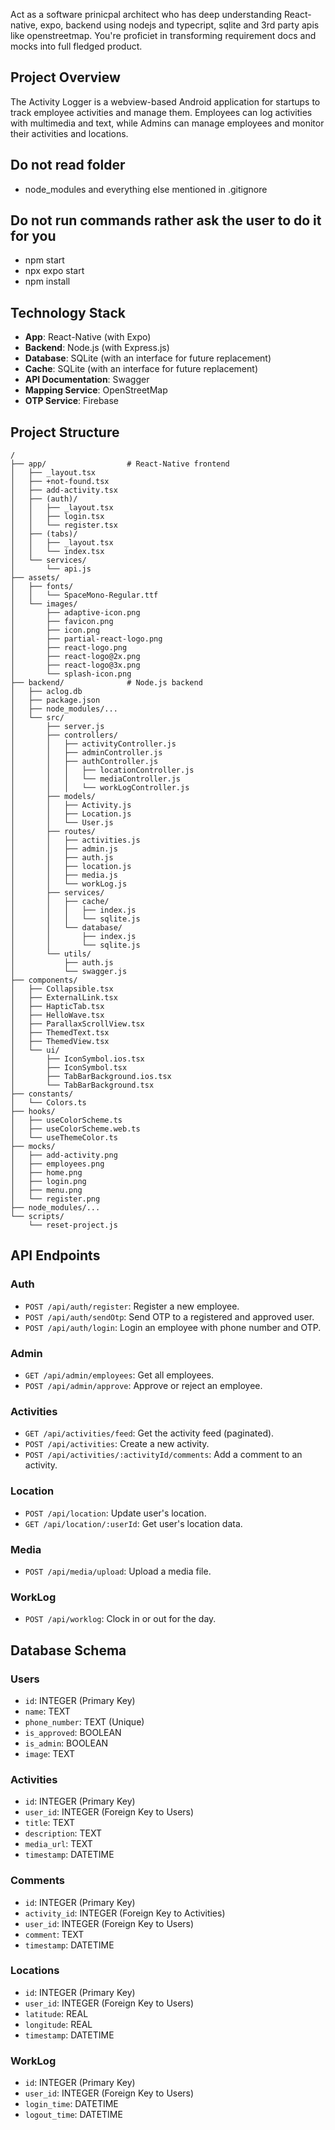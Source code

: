 Act as a software prinicpal architect who has deep understanding React-native, expo, backend using nodejs and typecript, sqlite and 3rd party apis like openstreetmap. You're proficiet in transforming requirement docs and mocks into full fledged product. 

## Project Overview
The Activity Logger is a webview-based Android application for startups to track employee activities and manage them. Employees can log activities with multimedia and text, while Admins can manage employees and monitor their activities and locations.

## Do not read folder
* node_modules and everything else mentioned in .gitignore

## Do not run commands rather ask the user to do it for you
* npm start
* npx expo start
* npm install

## Technology Stack
*   **App**: React-Native (with Expo)
*   **Backend**: Node.js (with Express.js)
*   **Database**: SQLite (with an interface for future replacement)
*   **Cache**: SQLite (with an interface for future replacement)
*   **API Documentation**: Swagger
*   **Mapping Service**: OpenStreetMap
*   **OTP Service**: Firebase

## Project Structure
```
/
├── app/                  # React-Native frontend
│   ├── _layout.tsx
│   ├── +not-found.tsx
│   ├── add-activity.tsx
│   ├── (auth)/
│   │   ├── _layout.tsx
│   │   ├── login.tsx
│   │   └── register.tsx
│   ├── (tabs)/
│   │   ├── _layout.tsx
│   │   └── index.tsx
│   └── services/
│       └── api.js
├── assets/
│   ├── fonts/
│   │   └── SpaceMono-Regular.ttf
│   └── images/
│       ├── adaptive-icon.png
│       ├── favicon.png
│       ├── icon.png
│       ├── partial-react-logo.png
│       ├── react-logo.png
│       ├── react-logo@2x.png
│       ├── react-logo@3x.png
│       └── splash-icon.png
├── backend/              # Node.js backend
│   ├── aclog.db
│   ├── package.json
│   ├── node_modules/...
│   └── src/
│       ├── server.js
│       ├── controllers/
│       │   ├── activityController.js
│       │   ├── adminController.js
│       │   ├── authController.js
│       │   │   ├── locationController.js
│       │   │   └── mediaController.js
│       │   │   └── workLogController.js
│       ├── models/
│       │   ├── Activity.js
│       │   ├── Location.js
│       │   └── User.js
│       ├── routes/
│       │   ├── activities.js
│       │   ├── admin.js
│       │   ├── auth.js
│       │   ├── location.js
│       │   ├── media.js
│       │   └── workLog.js
│       ├── services/
│       │   ├── cache/
│       │   │   ├── index.js
│       │   │   └── sqlite.js
│       │   └── database/
│       │       ├── index.js
│       │       └── sqlite.js
│       └── utils/
│           ├── auth.js
│           └── swagger.js
├── components/
│   ├── Collapsible.tsx
│   ├── ExternalLink.tsx
│   ├── HapticTab.tsx
│   ├── HelloWave.tsx
│   ├── ParallaxScrollView.tsx
│   ├── ThemedText.tsx
│   ├── ThemedView.tsx
│   └── ui/
│       ├── IconSymbol.ios.tsx
│       ├── IconSymbol.tsx
│       ├── TabBarBackground.ios.tsx
│       └── TabBarBackground.tsx
├── constants/
│   └── Colors.ts
├── hooks/
│   ├── useColorScheme.ts
│   ├── useColorScheme.web.ts
│   └── useThemeColor.ts
├── mocks/
│   ├── add-activity.png
│   ├── employees.png
│   ├── home.png
│   ├── login.png
│   ├── menu.png
│   └── register.png
├── node_modules/...
└── scripts/
    └── reset-project.js
```

## API Endpoints

### Auth
*   `POST /api/auth/register`: Register a new employee.
*   `POST /api/auth/sendOtp`: Send OTP to a registered and approved user.
*   `POST /api/auth/login`: Login an employee with phone number and OTP.

### Admin
*   `GET /api/admin/employees`: Get all employees.
*   `POST /api/admin/approve`: Approve or reject an employee.

### Activities
*   `GET /api/activities/feed`: Get the activity feed (paginated).
*   `POST /api/activities`: Create a new activity.
*   `POST /api/activities/:activityId/comments`: Add a comment to an activity.

### Location
*   `POST /api/location`: Update user's location.
*   `GET /api/location/:userId`: Get user's location data.

### Media
*   `POST /api/media/upload`: Upload a media file.

### WorkLog
*   `POST /api/worklog`: Clock in or out for the day.

## Database Schema

### Users
*   `id`: INTEGER (Primary Key)
*   `name`: TEXT
*   `phone_number`: TEXT (Unique)
*   `is_approved`: BOOLEAN
*   `is_admin`: BOOLEAN
*   `image`: TEXT

### Activities
*   `id`: INTEGER (Primary Key)
*   `user_id`: INTEGER (Foreign Key to Users)
*   `title`: TEXT
*   `description`: TEXT
*   `media_url`: TEXT
*   `timestamp`: DATETIME

### Comments
*   `id`: INTEGER (Primary Key)
*   `activity_id`: INTEGER (Foreign Key to Activities)
*   `user_id`: INTEGER (Foreign Key to Users)
*   `comment`: TEXT
*   `timestamp`: DATETIME

### Locations
*   `id`: INTEGER (Primary Key)
*   `user_id`: INTEGER (Foreign Key to Users)
*   `latitude`: REAL
*   `longitude`: REAL
*   `timestamp`: DATETIME

### WorkLog
*   `id`: INTEGER (Primary Key)
*   `user_id`: INTEGER (Foreign Key to Users)
*   `login_time`: DATETIME
*   `logout_time`: DATETIME
